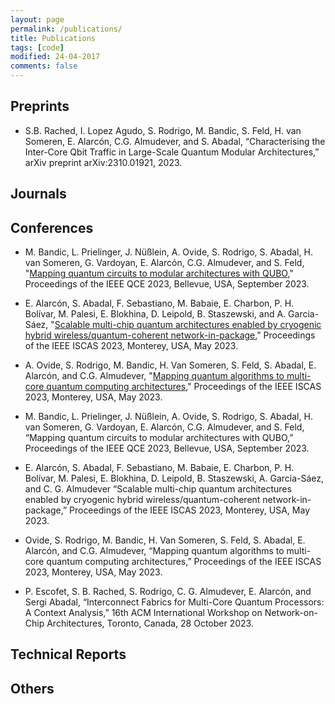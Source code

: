 ```yaml
---
layout: page
permalink: /publications/
title: Publications
tags: [code]
modified: 24-04-2017
comments: false
---
```



## Preprints
+ S.B. Rached, I. Lopez Agudo, S. Rodrigo, M. Bandic, S. Feld, H. van Someren, E. Alarcón, C.G. Almudever, and S. Abadal, “Characterising the Inter-Core Qbit Traffic in Large-Scale Quantum Modular Architectures,” arXiv preprint arXiv:2310.01921, 2023.


## Journals

## Conferences

+ M. Bandic, L. Prielinger, J. Nüßlein, A. Ovide, S. Rodrigo, S. Abadal, H. van Someren, G. Vardoyan, E. Alarcón, C.G. Almudever, and S. Feld, "[Mapping quantum circuits to modular architectures with QUBO](https://arxiv.org/abs/2305.06687)," Proceedings of the IEEE QCE 2023, Bellevue, USA, September 2023.

+ E. Alarcón, S. Abadal, F. Sebastiano, M. Babaie, E. Charbon, P. H. Bolívar, M. Palesi, E. Blokhina, D. Leipold, B. Staszewski, and A. Garcia-Sáez, "[Scalable multi-chip quantum architectures enabled by cryogenic hybrid wireless/quantum-coherent network-in-package](https://arxiv.org/abs/2303.14008)," Proceedings of the IEEE ISCAS 2023, Monterey, USA, May 2023.

+ A. Ovide, S. Rodrigo, M. Bandic, H. Van Someren, S. Feld, S. Abadal, E. Alarcón, and C.G. Almudever, "[Mapping quantum algorithms to multi-core quantum computing architectures](https://arxiv.org/abs/2303.16125)," Proceedings of the IEEE ISCAS 2023, Monterey, USA, May 2023.

+ M. Bandic, L. Prielinger, J. Nüßlein, A. Ovide, S. Rodrigo, S. Abadal, H. van Someren, G. Vardoyan, E. Alarcón, C.G. Almudever, and S. Feld, “Mapping quantum circuits to modular architectures with QUBO,” Proceedings of the IEEE QCE 2023, Bellevue, USA, September 2023.

+ E. Alarcón, S. Abadal, F. Sebastiano, M. Babaie, E. Charbon, P. H. Bolívar, M. Palesi, E. Blokhina, D. Leipold, B. Staszewski, A. Garcia-Sáez, and C. G. Almudever “Scalable multi-chip quantum architectures enabled by cryogenic hybrid wireless/quantum-coherent network-in-package,” Proceedings of the IEEE ISCAS 2023, Monterey, USA, May 2023.

+ Ovide, S. Rodrigo, M. Bandic, H. Van Someren, S. Feld, S. Abadal, E. Alarcón, and C.G. Almudever, “Mapping quantum algorithms to multi-core quantum computing architectures,” Proceedings of the IEEE ISCAS 2023, Monterey, USA, May 2023.

+ P. Escofet, S. B. Rached, S. Rodrigo, C. G. Almudever, E. Alarcón, and Sergi Abadal, “Interconnect Fabrics for Multi-Core Quantum Processors: A Context Analysis,” 16th ACM International Workshop on Network-on-Chip Architectures, Toronto, Canada, 28 October 2023.


## Technical Reports


## Others














